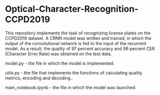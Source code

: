 # Optical-Character-Recognition-CCPD2019
This repository implements the task of recognizing license plates on the CCPD2019 dataset. A CRNN model was written and trained, in which the output of the convolutional network is fed to the input of the recurrent model. As a result, the quality of 97 percent accuracy and 99 percent CER (Character Error Rate) was obtained on the test data.

model.py - the file in which the model is implemented.

utils.py - the file that implements the functions of calculating quality metrics, encoding and decoding..

main_notebook.ipynb - the file in which the model was launched.
